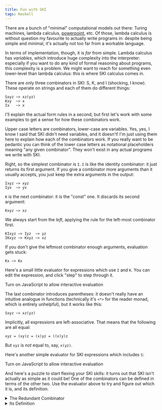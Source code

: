 ```yaml
---
title: Fun with SKI
tags: Haskell
---
```


<script src="../code/ski/script.js"></script>

There are a bunch of "minimal" computational models out there: Turing machines,
lambda calculus,
[powerpoint](https://www.andrew.cmu.edu/user/twildenh/PowerPointTM/Paper.pdf), etc.
Of those, lambda calculus is without question my favourite to actually write
programs in: despite being simple and minimal, it's actually not too far from a
workable language.

In terms of implementation, though, it is *far* from simple.
Lambda calculus has *variables*, which introduce huge complexity into the
interpreter: especially if you want to do any kind of formal reasoning about
programs, this complexity is a problem.
We might want to reach for something even lower-level than lambda calculus: this
is where SKI calculus comes in.

There are only three combinators in SKI: S, K, and I (shocking, I know).
These operate on strings and each of them do different things:

```
Sxyz ~> xz(yz)
Kxy  ~> x
Ix   ~> x
```

I'll explain the actual form rules in a second, but first let's work with some
examples to get a sense for how these combinators work.

Upper case letters are combinators, lower-case are variables.
Yes, yes, I know I said that SKI didn't need variables, and it doesn't!
I'm just using them here to explain how each of the combinators work.
If you really want to be pedantic you can think of the lower case letters as
notational placeholders meaning "any given combinator".
They won't exist in any actual programs we write with SKI.

Right, so the simplest combinator is `I`.
`I` is like the identity combinator: it just returns its first argument.
If you give a combinator more arguments than it usually accepts, you just keep
the extra arguments in the output:

```
Ixyz ~> xyz
Iyx  ~> yx
```

`K` is the next combinator: it is the "const" one.
It discards its second argument:

```
Kxyz ~> xz
```

We always start from the *left*, applying the rule for the left-most combinator
first.

```
KIxyz ~> Iyz  ~> yz
IKxyz ~> Kxyz ~> xz
```

If you don't give the leftmost combinator enough arguments, evaluation gets
stuck:

```
Kx ~> Kx
```

Here's a small little evaluator for expressions which use `I` and `K`.
You can edit the expression, and click "step" to step through it.

<p id="KI"></p><script>small_repl("KI", 2, "IKxyz", Comb.K,
Comb.I);</script><noscript>Turn on JavaScript to allow interactive evaluation</noscript>

The last combinator introduces parentheses: it doesn't really have an intuitive
analogue in functions (technically it's `<*>` for the reader monad, which is
entirely unhelpful), but it works like this:

```
Sxyz ~> xz(yz)
```

Implicitly, all expressions are left-associative.
That means that the following are all equal:

```
xyz = (xy)z = (x)yz = ((x)y)z
```

But `xyz` is *not* equal to, say, `x(yz)`.

Here's another simple evaluator for SKI expressions which includes `S`:

<p id="SKI"></p><script>small_repl("SKI", 5, "SKIxyz", Comb.S, Comb.K,
Comb.I);</script><noscript>Turn on JavaScript to allow interactive evaluation</noscript>

And here's a puzzle to start flexing your SKI skills: it turns out that SKI
isn't actually as simple as it could be!
One of the combinators can be defined in terms of the other two.
Use the evaluator above to try and figure out which it is, and its definition.

<details>
<summary>The Redundant Combinator</summary>
`I`
</details>

<details>
<summary>Its Definition</summary>
`I = SKK = SKS`
</details>
